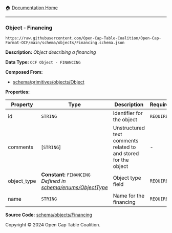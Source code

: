 :house: [Documentation Home](../../../README.md)

---

### Object - Financing

`https://raw.githubusercontent.com/Open-Cap-Table-Coalition/Open-Cap-Format-OCF/main/schema/objects/Financing.schema.json`

**Description:** _Object describing a financing_

**Data Type:** `OCF Object - FINANCING`

**Composed From:**

- [schema/primitives/objects/Object](../primitives/objects/Object.md)

**Properties:**

| Property    | Type                                                                                         | Description                                                     | Required   |
| ----------- | -------------------------------------------------------------------------------------------- | --------------------------------------------------------------- | ---------- |
| id          | `STRING`                                                                                     | Identifier for the object                                       | `REQUIRED` |
| comments    | [`STRING`]                                                                                   | Unstructured text comments related to and stored for the object | -          |
| object_type | **Constant:** `FINANCING`</br>_Defined in [schema/enums/ObjectType](../enums/ObjectType.md)_ | Object type field                                               | `REQUIRED` |
| name        | `STRING`                                                                                     | Name for the financing                                          | `REQUIRED` |

**Source Code:** [schema/objects/Financing](../../../../schema/objects/Financing.schema.json)

Copyright © 2024 Open Cap Table Coalition.
